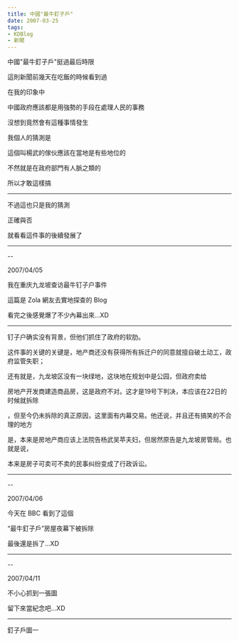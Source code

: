 ```yaml
---
title: 中國"最牛釘子戶"
date: 2007-03-25
tags:
- KDBlog
- 新聞
---
```

中國"最牛釘子戶"挺過最后時限



這則新聞前幾天在吃飯的時候看到過

在我的印象中

中國政府應該都是用強勢的手段在處理人民的事務

沒想到竟然會有這種事情發生

我個人的猜測是

這個叫楊武的傢伙應該在當地是有些地位的

不然就是在政府部門有人脈之類的

所以才敢這樣搞

---

不過這也只是我的猜測

正確與否

就看看這件事的後續發展了

---

--

2007/04/05

我在重庆九龙坡查访最牛钉子户事件

這篇是 Zola 網友去實地探查的 Blog

看完之後感覺爆了不少內幕出來...XD

---

钉子户确实没有背景，但他们抓住了政府的软肋。

这件事的关键的关键是，地产商还没有获得所有拆迁户的同意就擅自破土动工，政府监管失职；

还有就是，九龙坡区没有一块绿地，这块地在规划中是公园，但政府卖给

房地产开发商建造商品房，这是政府不对。这才是19号下判决，本应该在22日的时候就拆除

，但至今仍未拆除的真正原因，这里面有内幕交易。他还说，并且还有搞笑的不合理的地方

是，本来是房地产商应该上法院告杨武吴苹夫妇，但居然原告是九龙坡房管局。也就是说，

本来是房子可卖可不卖的民事纠纷变成了行政诉讼。

---

--

2007/04/06

今天在 BBC 看到了這個

“最牛釘子戶”房屋夜幕下被拆除

最後還是拆了...XD

---

--

2007/04/11

不小心抓到一張圖

留下來當紀念吧...XD

---

釘子戶圖一

